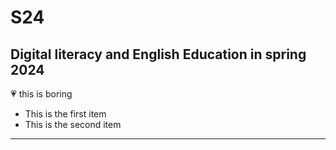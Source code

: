 # S24
## Digital literacy and English Education in spring 2024
:heartpulse:
this is boring
+ This is the first item
+ This is the second item



---

